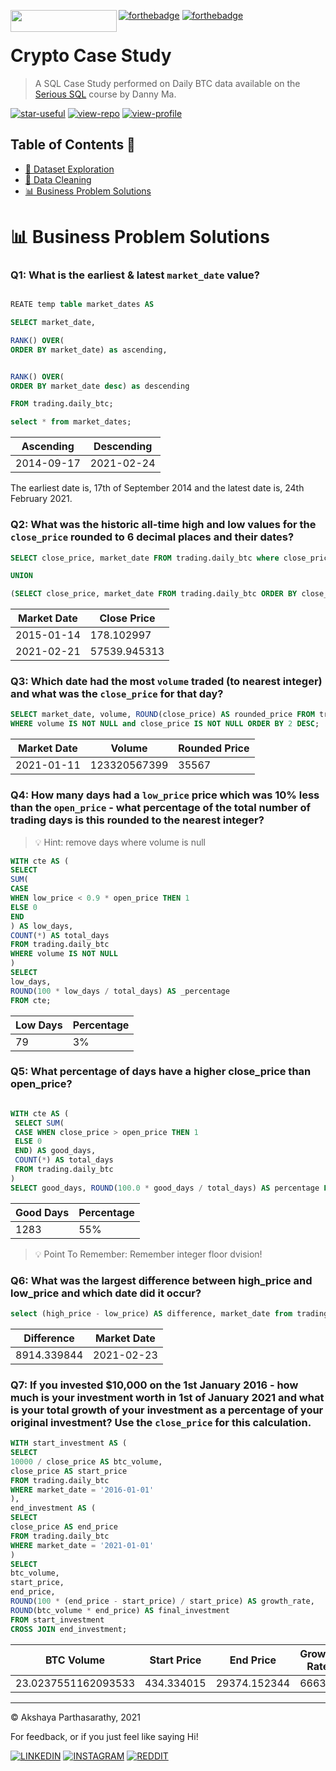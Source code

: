 [![forthebadge](https://forthebadge.com/images/badges/as-seen-on-tv.svg)](https://forthebadge.com) [![forthebadge](https://forthebadge.com/images/badges/powered-by-black-magic.svg)](https://forthebadge.com)
<img align="left" width="170" height="35" src="https://img.shields.io/badge/PostgreSQL-316192?style=for-the-badge&logo=postgresql&logoColor=white">

# Crypto Case Study
> A SQL Case Study performed on Daily BTC data available on the [Serious SQL](https://www.datawithdanny.com) course by Danny Ma.

[![star-useful](https://img.shields.io/badge/🌟-If%20useful-red.svg)](https://shields.io) 
[![view-repo](https://img.shields.io/badge/View-Repo-blueviolet)](https://github.com/iaks23?tab=repositories)
[![view-profile](https://img.shields.io/badge/Go%20To-Profile-orange)](https://github.com/iaks23)


## Table of Contents 📖

* [🔭 Dataset Exploration](#explore)
* [🧼 Data Cleaning](#clean)
* [📊 Business Problem Solutions](#solutions)







# 📊 Business Problem Solutions <a name='solutions'></a>

### Q1: What is the earliest & latest <code>market_date</code> value? 

```sql

REATE temp table market_dates AS 

SELECT market_date, 

RANK() OVER(
ORDER BY market_date) as ascending,


RANK() OVER(
ORDER BY market_date desc) as descending

FROM trading.daily_btc;

select * from market_dates;
```

|Ascending|Descending|
|---|---|
|2014-09-17|2021-02-24|

The earliest date is, 17th of September 2014 and the latest date is, 24th February 2021.

### Q2: What was the historic all-time high and low values for the <code>close_price</code> rounded to 6 decimal places and their dates?

```sql
SELECT close_price, market_date FROM trading.daily_btc where close_price IS NOT NULL ORDER BY close_price DESC LIMIT 1)

UNION

(SELECT close_price, market_date FROM trading.daily_btc ORDER BY close_price ASC LIMIT 1)
```

|Market Date|Close Price|
|---|---|
|2015-01-14|178.102997|
|2021-02-21|57539.945313|

### Q3: Which date had the most <code>volume</code> traded (to nearest integer) and what was the <code>close_price</code> for that day?

```sql
SELECT market_date, volume, ROUND(close_price) AS rounded_price FROM trading.daily_btc 
WHERE volume IS NOT NULL and close_price IS NOT NULL ORDER BY 2 DESC;
```

|Market Date|Volume|Rounded Price|
|---|---|---|
|2021-01-11|123320567399|35567|

### Q4: How many days had a <code>low_price</code> price which was 10% less than the <code>open_price</code> - what percentage of the total number of trading days is this rounded to the nearest integer?

> 💡 Hint: remove days where volume is null

```sql
WITH cte AS (
SELECT
SUM(
CASE
WHEN low_price < 0.9 * open_price THEN 1
ELSE 0
END
) AS low_days,
COUNT(*) AS total_days
FROM trading.daily_btc
WHERE volume IS NOT NULL
)
SELECT
low_days,
ROUND(100 * low_days / total_days) AS _percentage
FROM cte;
```
|Low Days|Percentage|
|---|---|
|79|3%|

### Q5: What percentage of days have a higher close_price than open_price?

```sql

WITH cte AS (
 SELECT SUM(
 CASE WHEN close_price > open_price THEN 1
 ELSE 0
 END) AS good_days,
 COUNT(*) AS total_days
 FROM trading.daily_btc
)
SELECT good_days, ROUND(100.0 * good_days / total_days) AS percentage FROM cte;
```

|Good Days|Percentage|
|---|---|
|1283|55%|

> 💡 Point To Remember: Remember integer floor dvision!

### Q6: What was the largest difference between high_price and low_price and which date did it occur? 

```sql
select (high_price - low_price) AS difference, market_date from trading.daily_btc ORDER BY difference DESC NULLS LAST LIMIT 1;
```

|Difference|Market Date|
|---|---|
|8914.339844|2021-02-23|

### Q7: If you invested $10,000 on the 1st January 2016 - how much is your investment worth in 1st of January 2021 and what is your total growth of your investment as a percentage of your original investment? Use the `close_price` for this calculation.

```sql
WITH start_investment AS (
SELECT
10000 / close_price AS btc_volume,
close_price AS start_price
FROM trading.daily_btc
WHERE market_date = '2016-01-01'
),
end_investment AS (
SELECT
close_price AS end_price
FROM trading.daily_btc
WHERE market_date = '2021-01-01'
)
SELECT
btc_volume,
start_price,
end_price,
ROUND(100 * (end_price - start_price) / start_price) AS growth_rate,
ROUND(btc_volume * end_price) AS final_investment
FROM start_investment
CROSS JOIN end_investment;
```

|BTC Volume|Start Price|End Price|Growth Rate|Final Investment|
|---|---|---|---|---|
|23.0237551162093533|434.334015|29374.152344|6663|676303|

----------------------

© Akshaya Parthasarathy, 2021

For feedback, or if you just feel like saying Hi!

[![LINKEDIN](https://img.shields.io/badge/LinkedIn-0077B5?style=for-the-badge&logo=linkedin&logoColor=white)](https://www.linkedin.com/in/akshaya-parthasarathy23)
[![INSTAGRAM](https://img.shields.io/badge/Instagram-E4405F?style=for-the-badge&logo=instagram&logoColor=white)](https://www.instagram.com/aks_sarathy/)
[![REDDIT](https://img.shields.io/badge/Reddit-FF4500?style=for-the-badge&logo=reddit&logoColor=white)](https://www.reddit.com/user/longstoryshort_)
